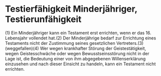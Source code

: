 # Testierfähigkeit Minderjähriger, Testierunfähigkeit

(1) Ein Minderjähriger kann ein Testament erst errichten, wenn er das 16. Lebensjahr vollendet hat.(2) Der Minderjährige bedarf zur Errichtung eines Testaments nicht der Zustimmung seines gesetzlichen Vertreters.(3) (weggefallen)(4) Wer wegen krankhafter Störung der Geistestätigkeit, wegen Geistesschwäche oder wegen Bewusstseinsstörung nicht in der Lage ist, die Bedeutung einer von ihm abgegebenen Willenserklärung einzusehen und nach dieser Einsicht zu handeln, kann ein Testament nicht errichten. 

